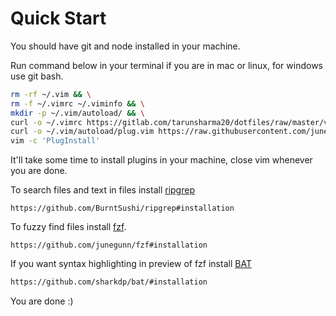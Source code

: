 # Quick Start
You should have git and node installed in your machine.

Run command below in your terminal if you are in mac or linux, for windows use git bash.
```sh
rm -rf ~/.vim && \
rm -f ~/.vimrc ~/.viminfo && \
mkdir -p ~/.vim/autoload/ && \
curl -o ~/.vimrc https://gitlab.com/tarunsharma20/dotfiles/raw/master/vim/.vimrc && \
curl -o ~/.vim/autoload/plug.vim https://raw.githubusercontent.com/junegunn/vim-plug/master/plug.vim && \
vim -c 'PlugInstall'
```
It'll take some time to install plugins in your machine, close vim whenever you are done.

To search files and text in files install [ripgrep](https://github.com/BurntSushi/ripgrep)
```
https://github.com/BurntSushi/ripgrep#installation
```

To fuzzy find files install [fzf](https://github.com/junegunn/fzf).
```
https://github.com/junegunn/fzf#installation
```

If you want syntax highlighting in preview of fzf install [BAT](https://github.com/sharkdp/bat)
```sh
https://github.com/sharkdp/bat/#installation
```

You are done :)
